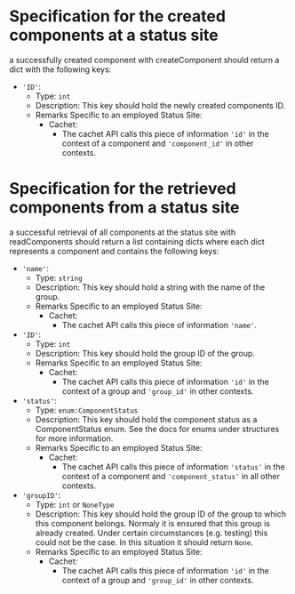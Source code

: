 # Specification for the created components at a status site

a successfully created component with createComponent should return a dict with the following keys:
- `'ID'`:
    - Type: `int`
    - Description: This key should hold the newly created components ID.
    - Remarks Specific to an employed Status Site:
        - Cachet:
            - The cachet API calls this piece of information `'id'` in the context of a component and `'component_id'` in other contexts.


# Specification for the retrieved components from a status site

a successful retrieval of all components at the status site with readComponents should return a list containing dicts where each
dict represents a component and contains the following keys:
- `'name'`:
    - Type: `string`
    - Description: This key should hold a string with the name of the group.
    - Remarks Specific to an employed Status Site:
        - Cachet:
            - The cachet API calls this piece of information `'name'`.
- `'ID'`:
    - Type: `int`
    - Description: This key should hold the group ID of the group.
    - Remarks Specific to an employed Status Site:
        - Cachet:
            - The cachet API calls this piece of information `'id'` in the context of a group and `'group_id'` in other contexts.
- `'status'`:
    - Type: `enum:ComponentStatus`
    - Description: This key should hold the component status as a ComponentStatus enum. See the docs for enums under structures for more information.
    - Remarks Specific to an employed Status Site:
        - Cachet:
            - The cachet API calls this piece of information `'status'` in the context of a component and `'component_status'` in all other contexts.
- `'groupID'`:
    - Type: `int` or `NoneType`
    - Description: This key should hold the group ID of the group to which this component belongs. Normaly it is ensured that this group
                   is already created. Under certain circumstances (e.g. testing) this could not be the case. In this situation it should
                   return `None`.
    - Remarks Specific to an employed Status Site:
        - Cachet:
            - The cachet API calls this piece of information `'id'` in the context of a group and `'group_id'` in other contexts.

